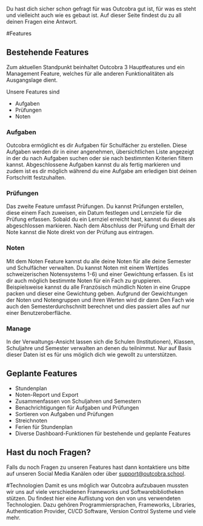 
Du hast dich sicher schon gefragt für was Outcobra gut ist, für was es steht und vielleicht auch wie es gebaut ist.
Auf dieser Seite findest du zu all deinen Fragen eine Antwort.

#Features
## Bestehende Features
Zum aktuellen Standpunkt beinhaltet Outcobra 3 Hauptfeatures und ein Management Feature, welches für alle anderen Funktionalitäten als Ausgangslage dient.

Unsere Features sind
 - Aufgaben
 - Prüfungen
 - Noten

### Aufgaben
Outcobra ermöglicht es dir Aufgaben für Schulfächer zu erstellen. Diese Aufgaben werden dir in einer angenehmen, übersichtlichen Liste angezeigt in der du nach Aufgaben suchen oder sie nach bestimmten Kriterien filtern kannst.
Abgeschlossene Aufgaben kannst du als fertig markieren und zudem ist es dir möglich während du eine Aufgabe am erledigen bist deinen Fortschritt festzuhalten.

### Prüfungen
Das zweite Feature umfasst Prüfungen. Du kannst Prüfungen erstellen, diese einem Fach zuweisen, ein Datum festlegen und Lernziele für die Prüfung erfassen. Sobald du ein Lernziel erreicht hast, kannst du dieses als abgeschlossen markieren. Nach dem Abschluss der Prüfung und Erhalt der Note kannst die Note direkt von der Prüfung aus eintragen.

### Noten
Mit dem Noten Feature kannst du alle deine Noten für alle deine Semester und Schulfächer verwalten. Du kannst Noten mit einem Wert(des schweizerischen Notensystems 1-6) und einer Gewichtung erfassen. Es ist dir auch möglich bestimmte Noten für ein Fach zu gruppieren. Beispielsweise kannst du alle Französisch mündlich Noten in eine Gruppe packen und dieser eine Gewichtung geben. Aufgrund der Gewichtungen der Noten und Notengruppen und ihren Werten wird dir dann Den Fach wie auch den Semesterdurchschnitt berechnet und dies passiert alles auf nur einer Benutzeroberfläche.

### Manage
In der Verwaltungs-Ansicht lassen sich die Schulen (Institutionen), Klassen, Schuljahre und Semester verwalten an denen du teilnimmst. Nur auf Basis dieser Daten ist es für uns möglich dich wie gewollt zu unterstützen.

## Geplante Features
 - Stundenplan
 - Noten-Report und Export
 - Zusammenfassen von Schuljahren und Semestern
 - Benachrichtigungen für Aufgaben und Prüfungen
 - Sortieren von Aufgaben und Prüfungen
 - Streichnoten
 - Ferien für Stundenplan
 - Diverse Dashboard-Funktionen für bestehende und geplante Features


## Hast du noch Fragen?
Falls du noch Fragen zu unseren Features hast dann kontaktiere uns bitte auf unseren Social Media Kanälen oder über [support@outcobra.school](support@outcobra.school).

#Technologien
Damit es uns möglich war Outcobra aufzubauen mussten wir uns auf viele verschiedenen Frameworks und Softwarebibliotheken stützen.
Du findest hier eine Auflistung von den von uns verwendeten Technologien. Dazu gehören Programmiersprachen, Frameworks, Libraries, Authentication Provider, CI/CD Software, Version Control Systeme und viele mehr.
